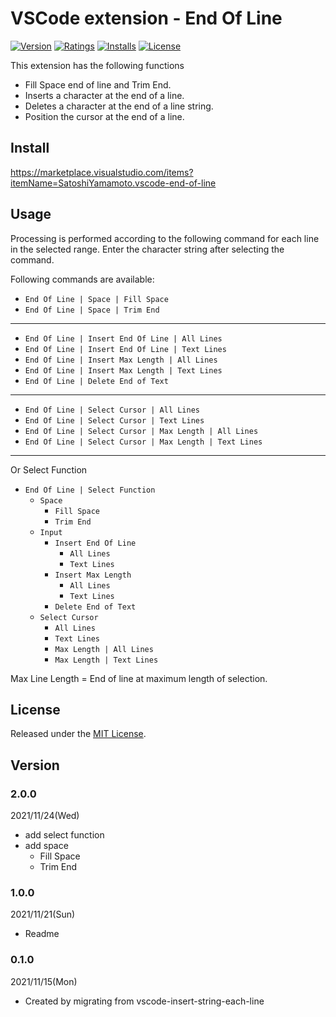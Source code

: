 # VSCode extension - End Of Line

[![Version][version-badge]][marketplace]
[![Ratings][ratings-badge]][marketplace-ratings]
[![Installs][installs-badge]][marketplace]
[![License][license-badge]][license]

This extension has the following functions
- Fill Space end of line and Trim End.
- Inserts a character at the end of a line.
- Deletes a character at the end of a line string.
- Position the cursor at the end of a line.

## Install

https://marketplace.visualstudio.com/items?itemName=SatoshiYamamoto.vscode-end-of-line

## Usage

Processing is performed according to the following command for each line in the selected range.
Enter the character string after selecting the command.

Following commands are available:

- `End Of Line | Space | Fill Space`
- `End Of Line | Space | Trim End `
---
- `End Of Line | Insert End Of Line | All Lines`
- `End Of Line | Insert End Of Line | Text Lines`
- `End Of Line | Insert Max Length | All Lines`
- `End Of Line | Insert Max Length | Text Lines`
- `End Of Line | Delete End of Text`
---
- `End Of Line | Select Cursor | All Lines`
- `End Of Line | Select Cursor | Text Lines`
- `End Of Line | Select Cursor | Max Length | All Lines`
- `End Of Line | Select Cursor | Max Length | Text Lines`

---
Or Select Function

- `End Of Line | Select Function`
  - `Space`
    - `Fill Space`
    - `Trim End`
  - `Input`
    - `Insert End Of Line`
      - `All Lines`
      - `Text Lines`
    - `Insert Max Length`
      - `All Lines`
      - `Text Lines`
    - `Delete End of Text`
  - `Select Cursor`
    - `All Lines`
    - `Text Lines`
    - `Max Length | All Lines`
    - `Max Length | Text Lines`

Max Line Length = End of line at maximum length of selection.  

## License

Released under the [MIT License][license].

[version-badge]: https://vsmarketplacebadge.apphb.com/version/SatoshiYamamoto.vscode-end-of-line.svg
[ratings-badge]: https://vsmarketplacebadge.apphb.com/rating/SatoshiYamamoto.vscode-end-of-line.svg
[installs-badge]: https://vsmarketplacebadge.apphb.com/installs/SatoshiYamamoto.vscode-end-of-line.svg
[license-badge]: https://img.shields.io/github/license/standard-software/vscode-end-of-line.svg

[marketplace]: https://marketplace.visualstudio.com/items?itemName=SatoshiYamamoto.vscode-end-of-line
[marketplace-ratings]: https://marketplace.visualstudio.com/items?itemName=SatoshiYamamoto.vscode-end-of-line#review-details
[license]: https://github.com/standard-software/vscode-end-of-line/blob/master/LICENSE

## Version

### 2.0.0
2021/11/24(Wed)
- add select function
- add space
  - Fill Space
  - Trim End

### 1.0.0
2021/11/21(Sun)
- Readme

### 0.1.0
2021/11/15(Mon)
- Created by migrating from vscode-insert-string-each-line

